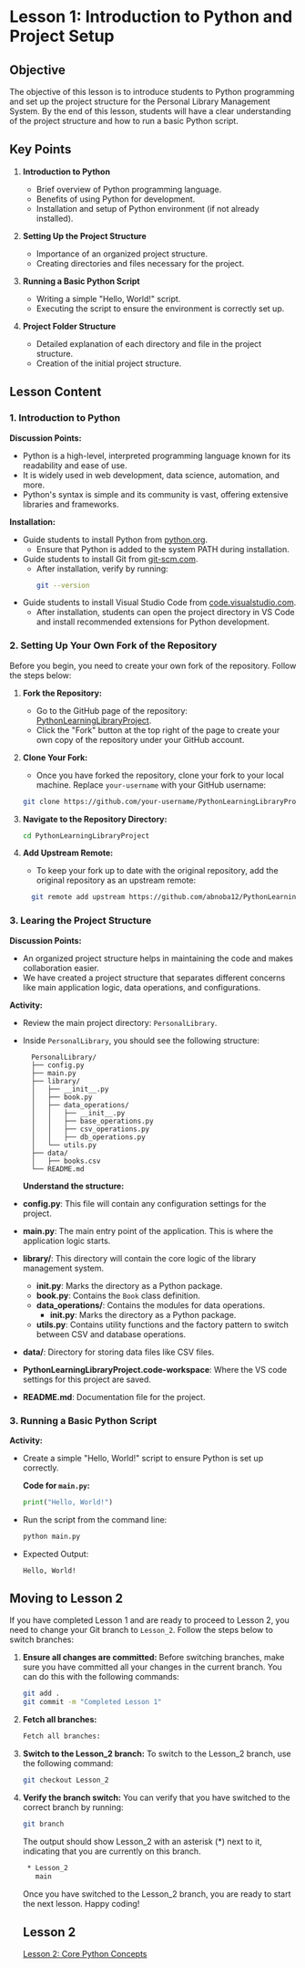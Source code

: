 # Lesson 1: Introduction to Python and Project Setup

## Objective
The objective of this lesson is to introduce students to Python programming and set up the project structure for the Personal Library Management System. By the end of this lesson, students will have a clear understanding of the project structure and how to run a basic Python script.

## Key Points

1. **Introduction to Python**
   - Brief overview of Python programming language.
   - Benefits of using Python for development.
   - Installation and setup of Python environment (if not already installed).

2. **Setting Up the Project Structure**
   - Importance of an organized project structure.
   - Creating directories and files necessary for the project.

3. **Running a Basic Python Script**
   - Writing a simple "Hello, World!" script.
   - Executing the script to ensure the environment is correctly set up.

4. **Project Folder Structure**
   - Detailed explanation of each directory and file in the project structure.
   - Creation of the initial project structure.

## Lesson Content

### 1. Introduction to Python

**Discussion Points:**
- Python is a high-level, interpreted programming language known for its readability and ease of use.
- It is widely used in web development, data science, automation, and more.
- Python's syntax is simple and its community is vast, offering extensive libraries and frameworks.

**Installation:**
- Guide students to install Python from [python.org](https://www.python.org/downloads/).
  - Ensure that Python is added to the system PATH during installation.
- Guide students to install Git from [git-scm.com](https://git-scm.com/).
  - After installation, verify by running:
    ```sh
    git --version
    ```
- Guide students to install Visual Studio Code from [code.visualstudio.com](https://code.visualstudio.com/).
  - After installation, students can open the project directory in VS Code and install recommended extensions for Python development.

### 2. Setting Up Your Own Fork of the Repository
Before you begin, you need to create your own fork of the repository. Follow the steps below:

1. **Fork the Repository:**
   - Go to the GitHub page of the repository: [PythonLearningLibraryProject](https://github.com/abnoba12/PythonLearningLibraryProject.git).
   - Click the "Fork" button at the top right of the page to create your own copy of the repository under your GitHub account.

2. **Clone Your Fork:**
   - Once you have forked the repository, clone your fork to your local machine. Replace `your-username` with your GitHub username:

   ```sh
   git clone https://github.com/your-username/PythonLearningLibraryProject.git
   ```
3. **Navigate to the Repository Directory:**
    ```sh
    cd PythonLearningLibraryProject
    ```
4. **Add Upstream Remote:**
   - To keep your fork up to date with the original repository, add the original repository as an upstream remote:
    ```sh
      git remote add upstream https://github.com/abnoba12/PythonLearningLibraryProject.git
    ```

### 3. Learing the Project Structure

**Discussion Points:**
- An organized project structure helps in maintaining the code and makes collaboration easier.
- We have created a project structure that separates different concerns like main application logic, data operations, and configurations.

**Activity:**
- Review the main project directory: `PersonalLibrary`.
- Inside `PersonalLibrary`, you should see the following structure:

  ```plaintext
    PersonalLibrary/
    ├── config.py
    ├── main.py
    ├── library/
    │   ├── __init__.py
    │   ├── book.py
    │   ├── data_operations/
    │   │   ├── __init__.py
    │   │   ├── base_operations.py
    │   │   ├── csv_operations.py
    │   │   ├── db_operations.py
    │   └── utils.py
    ├── data/
    │   ├── books.csv
    └── README.md
  ```
  
  **Understand the structure:**
- **config.py**: This file will contain any configuration settings for the project.
- **main.py**: The main entry point of the application. This is where the application logic starts.
- **library/**: This directory will contain the core logic of the library management system.
  - **__init__.py**: Marks the directory as a Python package.
  - **book.py**: Contains the `Book` class definition.
  - **data_operations/**: Contains the modules for data operations.
    - **__init__.py**: Marks the directory as a Python package.
  - **utils.py**: Contains utility functions and the factory pattern to switch between CSV and database operations.
- **data/**: Directory for storing data files like CSV files.
- **PythonLearningLibraryProject.code-workspace**: Where the VS code settings for this project are saved.
- **README.md**: Documentation file for the project.


### 3. Running a Basic Python Script

**Activity:**
- Create a simple "Hello, World!" script to ensure Python is set up correctly.
  
  **Code for `main.py`:**
  ```python
  print("Hello, World!")
  ```
- Run the script from the command line:
    ```cmd
    python main.py
    ```
- Expected Output:
    ```
    Hello, World!
    ```

## Moving to Lesson 2

If you have completed Lesson 1 and are ready to proceed to Lesson 2, you need to change your Git branch to `Lesson_2`. Follow the steps below to switch branches:

1. **Ensure all changes are committed:**
   Before switching branches, make sure you have committed all your changes in the current branch. You can do this with the following commands:

   ```sh
   git add .
   git commit -m "Completed Lesson 1"
   ```
2. **Fetch all branches:**
   ```sh
   Fetch all branches:
   ```
3. **Switch to the Lesson_2 branch:**
   To switch to the Lesson_2 branch, use the following command:

   ```sh
   git checkout Lesson_2
   ```
1. **Verify the branch switch:**
   You can verify that you have switched to the correct branch by running:

   ```sh
   git branch
   ```
   The output should show Lesson_2 with an asterisk (*) next to it, indicating that you are currently on this branch.
   ```sh
    * Lesson_2
      main
   ```
   Once you have switched to the Lesson_2 branch, you are ready to start the next lesson. Happy coding!

   ## Lesson 2
   [Lesson 2: Core Python Concepts](./documentation/lesson_2.md)
